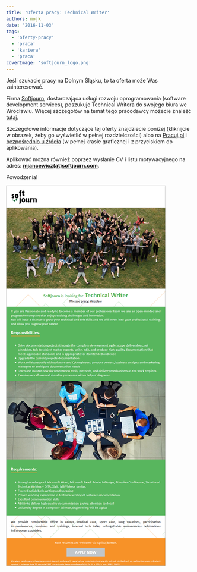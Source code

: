 ```yaml
---
title: 'Oferta pracy: Technical Writer'
authors: mojk
date: '2016-11-03'
tags:
  - 'oferty-pracy'
  - 'praca'
  - 'kariera'
  - 'praca'
coverImage: 'softjourn_logo.png'
---
```


Jeśli szukacie pracy na Dolnym Śląsku, to ta oferta może Was zainteresować.

<!--truncate-->

Firma [Softjourn](https://softjourn.com/en), dostarczająca usługi rozwoju
oprogramowania (software development services), poszukuje Technical Writera do
swojego biura we Wrocławiu. Więcej szczegółów na temat tego pracodawcy możecie
znaleźć
[tutaj](http://www.pracuj.pl/poznaj-pracodawce/softjourn-polska-sp.-z-o.o.,20218099).

Szczegółowe informacje dotyczące tej oferty znajdziecie poniżej (kliknijcie w
obrazek, żeby go wyświetlić w pełnej rozdzielczości) albo na
[Pracuj.pl](http://www.pracuj.pl/praca/technical-writer-wroclaw,oferta,4906609)
i
[bezpośrednio u źródła](https://softjourn.com/en/careers/job_20161020163707_4di4jzbou65j7tgl)
(w pełnej krasie graficznej i z przyciskiem do aplikowania).

Aplikować można również poprzez wysłanie CV i listu motywacyjnego na adres:
**[mjancewicz(at)softjourn.com](mailto:mjancewicz@softjourn.com)**.

Powodzenia!

[![tech_writer_softjourn](images/tech_writer_softjourn.png)](http://techwriter.pl/wp-content/uploads/2016/11/tech_writer_softjourn.png)
